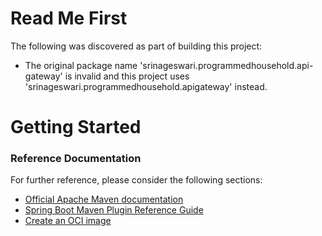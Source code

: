 # Read Me First
The following was discovered as part of building this project:

* The original package name 'srinageswari.programmedhousehold.api-gateway' is invalid and this project uses 'srinageswari.programmedhousehold.apigateway' instead.

# Getting Started

### Reference Documentation
For further reference, please consider the following sections:

* [Official Apache Maven documentation](https://maven.apache.org/guides/index.html)
* [Spring Boot Maven Plugin Reference Guide](https://docs.spring.io/spring-boot/docs/3.2.1/maven-plugin/reference/html/)
* [Create an OCI image](https://docs.spring.io/spring-boot/docs/3.2.1/maven-plugin/reference/html/#build-image)

